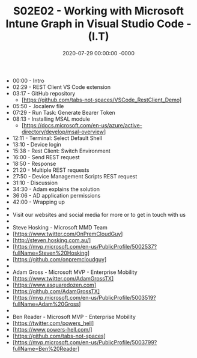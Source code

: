 ﻿---
layout: post
title: "S02E02 - Working with Microsoft Intune Graph in Visual Studio Code - (I.T)"
date: 2020-07-29 00:00:00 -0000
categories:
---

 * 00:00 - Intro
 * 02:29 - REST Client VS Code extension
 * 03:17 - GitHub repository
   -  [https://github.com/tabs-not-spaces/VSCode_RestClient_Demo]
 * 05:50 - .localenv file
 * 07:29 - Run Task: Generate Bearer Token
 * 08:13 - Installing MSAL module 
   - [https://docs.microsoft.com/en-us/azure/active-directory/develop/msal-overview]
 * 12:11 - Terminal: Select Default Shell
 * 13:10 - Device login
 * 15:38 - Rest Client: Switch Environment
 * 16:00 - Send REST request
 * 18:50 - Response
 * 21:20 - Multiple REST requests
 * 27:50 - Device Management Scripts REST request
 * 31:10 - Discussion
 * 34:30 - Adam explains the solution
 * 36:06 - AD application permissions 
 * 42:00 - Wrapping up
 * 
 * Visit our websites and social media for more or to get in touch with us
 * 
 * Steve Hosking - Microsoft MMD Team
 * [https://www.twitter.com/OnPremCloudGuy]
 * [http://steven.hosking.com.au/]
 * [https://mvp.microsoft.com/en-us/PublicProfile/5002537?fullName=Steven%20Hosking]
 * [https://github.com/onpremcloudguy]
 * 
 * Adam Gross - Microsoft MVP - Enterprise Mobility
 * [https://www.twitter.com/AdamGrossTX]
 * [https://www.asquaredozen.com]
 * [https://github.com/AdamGrossTX]
 * [https://mvp.microsoft.com/en-us/PublicProfile/5003519?fullName=Adam%20Gross]
 * 
 * Ben Reader - Microsoft MVP - Enterprise Mobility
 * [https://twitter.com/powers_hell]
 * [https://www.powers-hell.com/]
 * [https://github.com/tabs-not-spaces]
 * [https://mvp.microsoft.com/en-us/PublicProfile/5003799?fullName=Ben%20Reader]
